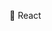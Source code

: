 :blue_heart: React 
<!---
imariic/imariic is a ✨ special ✨ repository because its `README.md` (this file) appears on your GitHub profile.
You can click the Preview link to take a look at your changes.
--->

